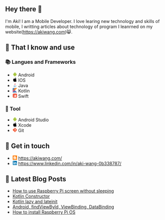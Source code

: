 ## Hey there 👋
I'm Aki! I am a Mobile Developer. I love learing new technology and skills of mobile, I writting articles about technology of program I leanrned on my website(https://akiwang.com)😸.

## 🧠 That I know and use
### 📚 Langues and Frameworks
- <img width="14px" src="img/icons/android/android-original.svg"/> Android
- <img width="14px" src="img/icons/apple/apple-original.svg"/> IOS
- <img width="14px" src="img/icons/java/java-original.svg"/> Java
- <img width="14px" src="img/icons/kotlin/kotlin-original.svg"/> Kotlin
- <img width="14px" src="img/icons/swift/swift-original.svg"/> Swift

### 🔧 Tool
- <img width="14px" src="img/icons/android/android-original.svg"/> Android Studio
- <img width="14px" src="img/icons/apple/apple-original.svg"/> Xcode
- <img width="14px" src="img/icons/git/git-original.svg"/> Git

## 🔗 Get in touch
- <img width="14px" src="img/blogger.svg"/> https://akiwang.com/
- <img width="14px" src="img/icons/linkedin/linkedin-original.svg"/> https://www.linkedin.com/in/aki-wang-0b338787/


## 📕 Latest Blog Posts
<!-- BLOG-POST-LIST:START -->
- [How to use Raspberry Pi screen without sleeping](https://akiwang.com/blog/20210427_how_to_use_raspberry_pi_screen_without_sleeping/)
- [Kotlin Constructor](https://akiwang.com/blog/20210329_kotlin_constructor/)
- [Kotlin lazy and lateinit](https://akiwang.com/blog/20210325_kotlin_lateinit_and_lazy/)
- [Android, findViewById, ViewBinding, DataBinding](https://akiwang.com/blog/20210314_how_to_find_view/)
- [How to install Raspberry Pi OS](https://akiwang.com/blog/20201224_how_to_install_raspberry_pi_os/)
<!-- BLOG-POST-LIST:END -->
